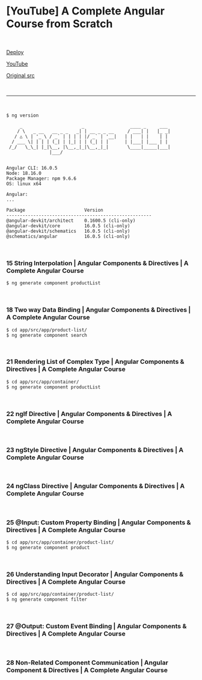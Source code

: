 # [YouTube] A Complete Angular Course from Scratch

<br/>

[Deploy](https://a-complete-angular-course-from-scratch.jsdev.org/)

[YouTube](https://www.youtube.com/playlist?list=PL1BztTYDF-QNlGo5-g65Xj1mINHYk_FM9)

[Original src](https://github.com/manojjha86/angular-16-complete-course/tree/main/angular-16-resources)

<br/>
<hr/>
<br/>

```
$ ng version

     _                      _                 ____ _     ___
    / \   _ __   __ _ _   _| | __ _ _ __     / ___| |   |_ _|
   / △ \ | '_ \ / _` | | | | |/ _` | '__|   | |   | |    | |
  / ___ \| | | | (_| | |_| | | (_| | |      | |___| |___ | |
 /_/   \_\_| |_|\__, |\__,_|_|\__,_|_|       \____|_____|___|
                |___/


Angular CLI: 16.0.5
Node: 18.16.0
Package Manager: npm 9.6.6
OS: linux x64

Angular:
...

Package                      Version
------------------------------------------------------
@angular-devkit/architect    0.1600.5 (cli-only)
@angular-devkit/core         16.0.5 (cli-only)
@angular-devkit/schematics   16.0.5 (cli-only)
@schematics/angular          16.0.5 (cli-only)

```

<br/>

### 15 String Interpolation | Angular Components & Directives | A Complete Angular Course

```
$ ng generate component productList
```

<br/>

### 18 Two way Data Binding | Angular Components & Directives | A Complete Angular Course

```
$ cd app/src/app/product-list/
$ ng generate component search
```

<br/>

### 21 Rendering List of Complex Type | Angular Components & Directives | A Complete Angular Course

```
$ cd app/src/app/container/
$ ng generate component productList
```

<br/>

### 22 ngIf Directive | Angular Components & Directives | A Complete Angular Course

<br/>

### 23 ngStyle Directive | Angular Components & Directives | A Complete Angular Course

<br/>

### 24 ngClass Directive | Angular Components & Directives | A Complete Angular Course

<br/>

### 25 @Input: Custom Property Binding | Angular Components & Directives | A Complete Angular Course

```
$ cd app/src/app/container/product-list/
$ ng generate component product
```

<br/>

### 26 Understanding Input Decorator | Angular Components & Directives | A Complete Angular Course

```
$ cd app/src/app/container/product-list/
$ ng generate component filter
```

<br/>

### 27 @Output: Custom Event Binding | Angular Components & Directives | A Complete Angular Course

<br/>

### 28 Non-Related Component Communication | Angular Component & Directives | A Complete Angular Course
